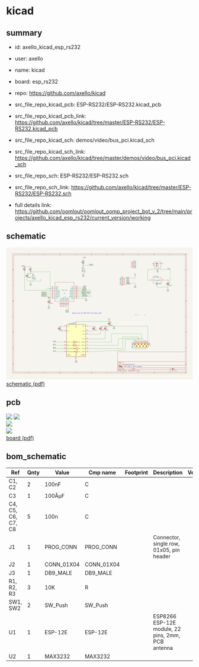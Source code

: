 # kicad
 
## summary 
* id: axello_kicad_esp_rs232
* user: axello
* name: kicad
* board: esp_rs232
* repo: https://github.com/axello/kicad
* src_file_repo_kicad_pcb: ESP-RS232/ESP-RS232.kicad_pcb
* src_file_repo_kicad_pcb_link: https://github.com/axello/kicad/tree/master/ESP-RS232/ESP-RS232.kicad_pcb
* src_file_repo_kicad_sch: demos/video/bus_pci.kicad_sch
* src_file_repo_kicad_sch_link: https://github.com/axello/kicad/tree/master/demos/video/bus_pci.kicad_sch

* src_file_repo_sch: ESP-RS232/ESP-RS232.sch
* src_file_repo_sch_link: https://github.com/axello/kicad/tree/master/ESP-RS232/ESP-RS232.sch
* full details link: https://github.com/oomlout/oomlout_oomp_project_bot_v_2/tree/main/projects/axello_kicad_esp_rs232/current_version/working  

## schematic  
![](working_schematic_600.png)  
[schematic (pdf)](working_schematic.pdf) 






















## pcb  
![](working_3d_600.png) 
![](working_3d_front_600.png)  
![](working_3d_back_600.png)  
![](working_600.png)  
[board (pdf)](working.pdf)  


## bom_schematic
| Ref | Qnty | Value | Cmp name | Footprint | Description | Vendor | DNP | 
| --- | --- | --- | --- | --- | --- | --- | --- | 
| C1, C2 | 2 | 100nF | C |  |  |  |  | 
| C3 | 1 | 100ÂµF | C |  |  |  |  | 
| C4, C5, C6, C7, C8 | 5 | 100n | C |  |  |  |  | 
| J1 | 1 | PROG_CONN | PROG_CONN |  | Connector, single row, 01x05, pin header |  |  | 
| J2 | 1 | CONN_01X04 | CONN_01X04 |  |  |  |  | 
| J3 | 1 | DB9_MALE | DB9_MALE |  |  |  |  | 
| R1, R2, R3 | 3 | 10K | R |  |  |  |  | 
| SW1, SW2 | 2 | SW_Push | SW_Push |  |  |  |  | 
| U1 | 1 | ESP-12E | ESP-12E |  | ESP8266 ESP-12E module, 22 pins, 2mm, PCB antenna |  |  | 
| U2 | 1 | MAX3232 | MAX3232 |  |  |  |  | 



